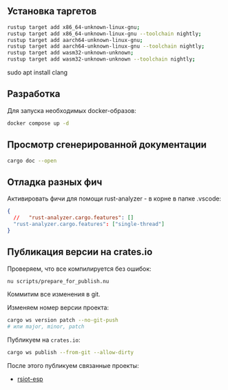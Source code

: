 ## Установка таргетов

```bash
rustup target add x86_64-unknown-linux-gnu;
rustup target add x86_64-unknown-linux-gnu --toolchain nightly;
rustup target add aarch64-unknown-linux-gnu;
rustup target add aarch64-unknown-linux-gnu --toolchain nightly;
rustup target add wasm32-unknown-unknown;
rustup target add wasm32-unknown-unknown --toolchain nightly;
```

sudo apt install clang

## Разработка

Для запуска необходимых docker-образов:

```bash
docker compose up -d
```

## Просмотр сгенерированной документации

```bash
cargo doc --open
```

## Отладка разных фич

Активировать фичи для помощи rust-analyzer - в корне в папке .vscode:

```json
{
  //   "rust-analyzer.cargo.features": []
  "rust-analyzer.cargo.features": ["single-thread"]
}
```

## Публикация версии на crates.io

Проверяем, что все компилируется без ошибок:

```bash
nu scripts/prepare_for_publish.nu
```

Коммитим все изменения в git.

Изменяем номер версии проекта:

```bash
cargo ws version patch --no-git-push
# или major, minor, patch
```

Публикуем на `crates.io`:

```bash
cargo ws publish --from-git --allow-dirty
```

После этого публикуем связанные проекты:

- [rsiot-esp](../rsiot-esp/README.md)
